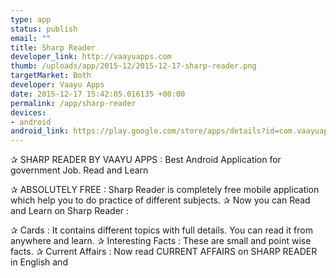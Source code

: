 ```yaml
--- 
type: app
status: publish
email: ""
title: Sharp Reader
developer_link: http://vaayuapps.com
thumb: /uploads/app/2015-12/2015-12-17-sharp-reader.png
targetMarket: Both
developer: Vaayu Apps
date: 2015-12-17 15:42:05.016135 +00:00
permalink: /app/sharp-reader
devices: 
- android
android_link: https://play.google.com/store/apps/details?id=com.vaayuapp.sharp
---
```


✰ SHARP READER BY VAAYU APPS : Best Android Application for government Job. Read and Learn

✰ ABSOLUTELY FREE :
Sharp Reader is completely free mobile application which help you to do practice of different subjects.
✰ Now you can Read and Learn on Sharp Reader :

✰ Cards : It contains different topics with full details. You can read it from anywhere and learn.
✰ Interesting Facts : These are small and point wise facts. 
✰ Current Affairs : Now read CURRENT AFFAIRS on SHARP READER in English and 
